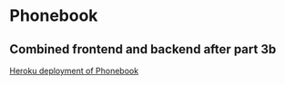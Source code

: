 # Phonebook

## Combined frontend and backend after part 3b

[Heroku deployment of Phonebook](https://phonebook-app-fso2020.herokuapp.com/)